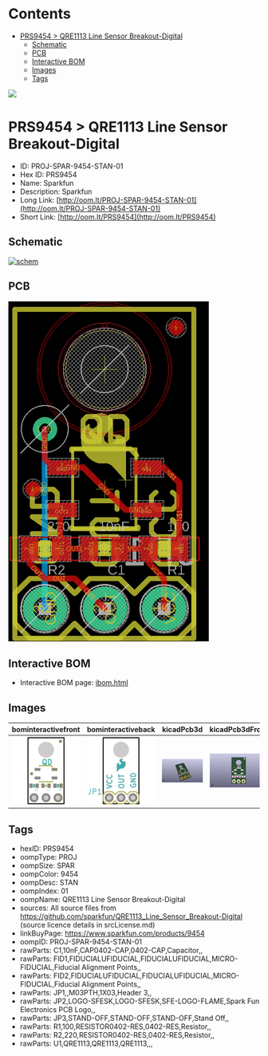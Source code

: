 



Contents
========

* [PRS9454 > QRE1113 Line Sensor Breakout-Digital](#prs9454--qre1113-line-sensor-breakout-digital)
	* [Schematic](#schematic)
	* [PCB](#pcb)
	* [Interactive BOM](#interactive-bom)
	* [Images](#images)
	* [Tags](#tags)
  
![][im]
# PRS9454 > QRE1113 Line Sensor Breakout-Digital

- ID: PROJ-SPAR-9454-STAN-01
- Hex ID: PRS9454
- Name: Sparkfun
- Description: Sparkfun
- Long Link: [http://oom.lt/PROJ-SPAR-9454-STAN-01](http://oom.lt/PROJ-SPAR-9454-STAN-01)
- Short Link: [http://oom.lt/PRS9454](http://oom.lt/PRS9454)

## Schematic
  
[![schem](eagleSchemImage.png)](eagleSchemImage.png)
## PCB
  
[![pcb](eagleImage.png)](eagleImage.png)
## Interactive BOM

- Interactive BOM page: [ibom.html](https://htmlpreview.github.io/?https://github.com/oomlout/oomlout_OOMP_projects/blob/main/PROJ-SPAR-9454-STAN-01/kicad/bom/ibom.html)

## Images
  
  

|bominteractivefront|bominteractiveback|kicadPcb3d|kicadPcb3dFront|kicadPcb3dBack|eagleImage|eagleSchemImage|pcbdraw|pcbdrawback|
| :---: | :---: | :---: | :---: | :---: | :---: | :---: | :---: | :---: |
|[![bominteractivefront](bomFront_140.png)](bomFront.png)|[![bominteractiveback](bomBack_140.png)](bomBack.png)|[![kicadPcb3d](kicadPcb3d_140.png)](kicadPcb3d.png)|[![kicadPcb3dFront](kicadPcb3dFront_140.png)](kicadPcb3dFront.png)|[![kicadPcb3dBack](kicadPcb3dBack_140.png)](kicadPcb3dBack.png)|[![eagleImage](eagleImage_140.png)](eagleImage.png)|[![eagleSchemImage](eagleSchemImage_140.png)](eagleSchemImage.png)|[![pcbdraw](pcbdraw_140.png)](pcbdraw.png)|[![pcbdrawback](pcbdrawBack_140.png)](pcbdrawBack.png)|

## Tags

- hexID: PRS9454
- oompType: PROJ
- oompSize: SPAR
- oompColor: 9454
- oompDesc: STAN
- oompIndex: 01
- oompName: QRE1113 Line Sensor Breakout-Digital
- sources: All source files from https://github.com/sparkfun/QRE1113_Line_Sensor_Breakout-Digital (source licence details in srcLicense.md)
- linkBuyPage: https://www.sparkfun.com/products/9454
- oompID: PROJ-SPAR-9454-STAN-01
- rawParts: C1,10nF,CAP0402-CAP,0402-CAP,Capacitor,,
- rawParts: FID1,FIDUCIALUFIDUCIAL,FIDUCIALUFIDUCIAL,MICRO-FIDUCIAL,Fiducial Alignment Points,,
- rawParts: FID2,FIDUCIALUFIDUCIAL,FIDUCIALUFIDUCIAL,MICRO-FIDUCIAL,Fiducial Alignment Points,,
- rawParts: JP1,,M03PTH,1X03,Header 3,,
- rawParts: JP2,LOGO-SFESK,LOGO-SFESK,SFE-LOGO-FLAME,Spark Fun Electronics PCB Logo,,
- rawParts: JP3,STAND-OFF,STAND-OFF,STAND-OFF,Stand Off,,
- rawParts: R1,100,RESISTOR0402-RES,0402-RES,Resistor,,
- rawParts: R2,220,RESISTOR0402-RES,0402-RES,Resistor,,
- rawParts: U1,QRE1113,QRE1113,QRE1113,,,



[im]: kicadPcb3d_450.png
